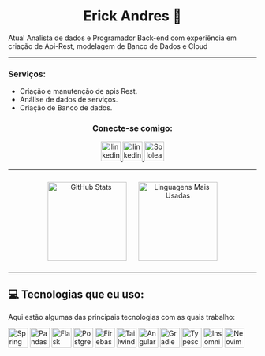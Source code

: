 <h1 align="center">Erick Andres &#128123;</h1>

<p>Atual Analista de dados e Programador Back-end com experiência em criação de Api-Rest, modelagem de Banco de Dados e Cloud</p>

---
### Serviços:
- Criação e manutenção de apis Rest.
- Análise de dados de serviços.
- Criação de Banco de dados.

<div align="center">

<h3>Conecte-se comigo:</h3>

<a href="https://www.linkedin.com/in/erick-aaooii/">
  <img src="https://github.com/user-attachments/assets/476a7cf5-edfc-4197-ad85-2de76e7d5e8f" alt="linkedin" width="40">
</a>


<a href="https://www.instagram.com/erick_aaooii/">
  <img src="https://github.com/user-attachments/assets/89eb53eb-0ac5-46d2-8975-301bc222cb79" alt="linkedin" width="40"> 
</a>


<a href="https://www.sololearn.com/pt/profile/31685044">
  <img src="https://user-images.githubusercontent.com/85949077/209679170-ea4545b5-727c-461b-a757-d1aac012b69b.png" alt="Sololearn" width="40">
</a>

</div>

---

<div style="text-align: center;">
  <a href="https://github.com/Erick-aaooii/github-readme-stats" style="display: inline-block; margin: 10px;">
    <img height=160 src="https://github-readme-stats.vercel.app/api?username=Erick-aaooii&show_icons=true&theme=onedark&hide_border=true" alt="GitHub Stats" />
  </a>
  <a href="https://github.com/Erick-aaooii/convoychat" style="display: inline-block; margin: 10px;">
    <img height=160 src="https://github-readme-stats.vercel.app/api/top-langs?username=Erick-aaooii&layout=compact&langs_count=8&card_width=320&theme=onedark&hide_border=true" alt="Linguagens Mais Usadas" />
  </a>
</div>



---

## 💻 Tecnologias que eu uso:

<p>Aqui estão algumas das principais tecnologias com as quais trabalho:</p>
<div style="display: inline-block">
  <img align="center" alt="Spring Boot" src="https://github.com/user-attachments/assets/0760ab19-c767-48c5-a800-73c888dad201" width="40">
  <img align="center" alt="Pandas" src="https://github.com/user-attachments/assets/dbe15071-b685-4658-9b75-6e0e0125ff64" width="40">
  <img align="center" alt="Flask" src="https://github.com/user-attachments/assets/a707be78-9d2d-4893-acd2-82f9183012a5" width="40">
  <img align="center" alt="PostgreSQL" src="https://github.com/user-attachments/assets/8862c3a2-594c-4526-9623-eb5ecbea50ca" width="40">
  <img align="center" alt="Firebase" src="https://github.com/user-attachments/assets/993105f3-1376-474b-a70c-4fbbb8f5421d" width="40">
  <img align="center" alt="Tailwind CSS" src="https://github.com/user-attachments/assets/f9233651-ebe1-4c8f-a468-23a75c643ca8" width="40">
  <img align="center" alt="Angular" src="https://github.com/user-attachments/assets/43c5806e-2c72-4e7c-976b-0d6a91b758c0" width="40">
  <img align="center" alt="Gradle" src="https://github.com/user-attachments/assets/abd13d26-71ca-4572-9355-8c64de0d2038" width="40">
  <img align="center" alt="Typescript" src="https://github.com/user-attachments/assets/12e5b8c9-4b83-474d-9f08-b72c745032c9" width="40">
  <img align="center" alt="Insomnia" src="https://github.com/user-attachments/assets/1355c786-08fa-4758-8d4b-9de2e565ed19" width="40">
  <img align="center" alt="Neovim" src="https://github.com/user-attachments/assets/b9cb6141-fba4-4c4b-9932-451d88543ec5" width="40">

</div>
